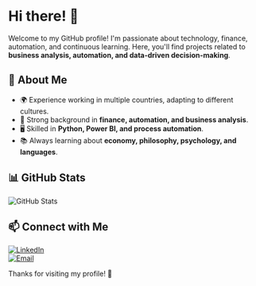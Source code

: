 # Hi there! 👋

Welcome to my GitHub profile! I'm passionate about technology, finance, automation, and continuous learning. Here, you'll find projects related to **business analysis, automation, and data-driven decision-making**.

## 🚀 About Me
- 🌍 Experience working in multiple countries, adapting to different cultures.
- 💼 Strong background in **finance, automation, and business analysis**.
- 🖥️ Skilled in **Python, Power BI, and process automation**.
- 📚 Always learning about **economy, philosophy, psychology, and languages**.

## 📊 GitHub Stats
![GitHub Stats](https://github-readme-stats.vercel.app/api?username=Meiderx&show_icons=true&theme=radical)

## 📫 Connect with Me
[![LinkedIn](https://img.shields.io/badge/LinkedIn-Connect-blue?logo=linkedin)](https://www.linkedin.com/in/lucasmader/)  
[![Email](https://img.shields.io/badge/Email-Contact-red?logo=gmail)](mailto:lucasluanmader@gmail.com)  

Thanks for visiting my profile! 🚀
